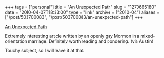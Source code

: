+++
tags = ["personal"]
title = "An Unexpected Path"
slug = "1270665180"
date = "2010-04-07T18:33:00"
type = "link"
archive = ["2010-04"]
aliases = ["/post/503700083", "/post/503700083/an-unexpected-path"]
+++

[An Unexpected Path][1]

Extremely interesting article written by an openly gay Mormon in
a mixed-orientation marriage. Definitely worth reading and pondering. (via
[Austin][2])

Touchy subject, so I will leave it at that.

[1]: http://mormonsformarriage.com/?p=233
[2]: http://notoriousbiggins.blogspot.com/
